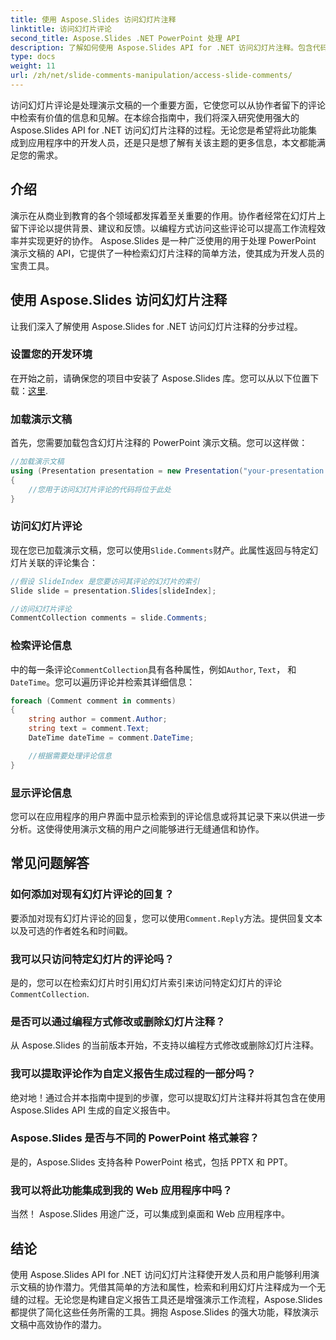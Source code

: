 ```yaml
---
title: 使用 Aspose.Slides 访问幻灯片注释
linktitle: 访问幻灯片评论
second_title: Aspose.Slides .NET PowerPoint 处理 API
description: 了解如何使用 Aspose.Slides API for .NET 访问幻灯片注释。包含代码示例和常见问题解答的分步指南，可提供无缝体验。
type: docs
weight: 11
url: /zh/net/slide-comments-manipulation/access-slide-comments/
---
```

访问幻灯片评论是处理演示文稿的一个重要方面，它使您可以从协作者留下的评论中检索有价值的信息和见解。在本综合指南中，我们将深入研究使用强大的 Aspose.Slides API for .NET 访问幻灯片注释的过程。无论您是希望将此功能集成到应用程序中的开发人员，还是只是想了解有关该主题的更多信息，本文都能满足您的需求。

## 介绍

演示在从商业到教育的各个领域都发挥着至关重要的作用。协作者经常在幻灯片上留下评论以提供背景、建议和反馈。以编程方式访问这些评论可以提高工作流程效率并实现更好的协作。 Aspose.Slides 是一种广泛使用的用于处理 PowerPoint 演示文稿的 API，它提供了一种检索幻灯片注释的简单方法，使其成为开发人员的宝贵工具。

## 使用 Aspose.Slides 访问幻灯片注释

让我们深入了解使用 Aspose.Slides for .NET 访问幻灯片注释的分步过程。

### 设置您的开发环境

在开始之前，请确保您的项目中安装了 Aspose.Slides 库。您可以从以下位置下载：[这里](https://releases.aspose.com/slides/net/).

### 加载演示文稿

首先，您需要加载包含幻灯片注释的 PowerPoint 演示文稿。您可以这样做：

```csharp
//加载演示文稿
using (Presentation presentation = new Presentation("your-presentation.pptx"))
{
    //您用于访问幻灯片评论的代码将位于此处
}
```

### 访问幻灯片评论

现在您已加载演示文稿，您可以使用`Slide.Comments`财产。此属性返回与特定幻灯片关联的评论集合：

```csharp
//假设 SlideIndex 是您要访问其评论的幻灯片的索引
Slide slide = presentation.Slides[slideIndex];

//访问幻灯片评论
CommentCollection comments = slide.Comments;
```

### 检索评论信息

中的每一条评论`CommentCollection`具有各种属性，例如`Author`, `Text`， 和`DateTime`。您可以遍历评论并检索其详细信息：

```csharp
foreach (Comment comment in comments)
{
    string author = comment.Author;
    string text = comment.Text;
    DateTime dateTime = comment.DateTime;

    //根据需要处理评论信息
}
```

### 显示评论信息

您可以在应用程序的用户界面中显示检索到的评论信息或将其记录下来以供进一步分析。这使得使用演示文稿的用户之间能够进行无缝通信和协作。

## 常见问题解答

### 如何添加对现有幻灯片评论的回复？

要添加对现有幻灯片评论的回复，您可以使用`Comment.Reply`方法。提供回复文本以及可选的作者姓名和时间戳。

### 我可以只访问特定幻灯片的评论吗？

是的，您可以在检索幻灯片时引用幻灯片索引来访问特定幻灯片的评论`CommentCollection`.

### 是否可以通过编程方式修改或删除幻灯片注释？

从 Aspose.Slides 的当前版本开始，不支持以编程方式修改或删除幻灯片注释。

### 我可以提取评论作为自定义报告生成过程的一部分吗？

绝对地！通过合并本指南中提到的步骤，您可以提取幻灯片注释并将其包含在使用 Aspose.Slides API 生成的自定义报告中。

### Aspose.Slides 是否与不同的 PowerPoint 格式兼容？

是的，Aspose.Slides 支持各种 PowerPoint 格式，包括 PPTX 和 PPT。

### 我可以将此功能集成到我的 Web 应用程序中吗？

当然！ Aspose.Slides 用途广泛，可以集成到桌面和 Web 应用程序中。

## 结论

使用 Aspose.Slides API for .NET 访问幻灯片注释使开发人员和用户能够利用演示文稿的协作潜力。凭借其简单的方法和属性，检索和利用幻灯片注释成为一个无缝的过程。无论您是构建自定义报告工具还是增强演示工作流程，Aspose.Slides 都提供了简化这些任务所需的工具。拥抱 Aspose.Slides 的强大功能，释放演示文稿中高效协作的潜力。